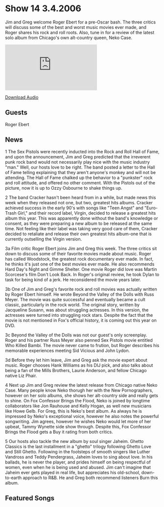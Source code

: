 # Show 14 3.4.2006
Jim and Greg welcome Roger Ebert for a pre-Oscar bash. The three critics will discuss some of the best and worst music movies ever made, and Roger shares his rock and roll roots. Also, tune in for a review of the latest solo album from Chicago's own alt-country queen, Neko Case.

![main image](http://www.soundopinions.org/images/ebert/x.php)

[Download Audio](http://audio.soundopinions.org/streams/2006/03/so_20060304.m3u)

## Guests
Roger Ebert

## News
1 The Sex Pistols were recently inducted into the Rock and Roll Hall of Fame, and upon the announcement, Jim and Greg predicted that the irreverent punk rock band would not necessarily play nice with the music industry "man." Well, our hosts love to be right. The band posted a letter to the Hall of Fame telling explaining that they aren't anyone's monkey and will not be attending. The Hall of Fame chalked up the behavior to a "punkster" rock and roll attitude, and offered no other comment. With the Pistols out of the picture, now it is up to Ozzy Osbourne to shake things up.

2 The band Cracker hasn't been heard from in a while, but made news this week when they released not one, but two, greatest hits albums. Cracker achieved success in the early 90's with songs like "Teen Angst" and "Euro-Trash Girl," and their record label, Virgin, decided to release a greatest hits album this year. This was apparently done without the band's knowledge or consent, as they were preparing a new album to be released at the same time. Not feeling like their label was taking very good care of them, Cracker decided to retaliate and release their own greatest hits album-one that is currently outselling the Virgin version.

3a Film critic Roger Ebert joins Jim and Greg this week. The three critics sit down to discuss some of their favorite movies made about music. Roger has called Woodstock, the greatest rock documentary ever made. In fact, he thinks it's just one of the best movies ever made. He also recommends Hard Day's Night and Gimme Shelter. One movie Roger did love was Martin Scorcese's film Don't Look Back. In Roger's original review, he took Dylan to task for being kind of a jerk. He reconsidered the movie years later.

3b One of Jim and Greg's favorite rock and roll movies was actually written by Roger Ebert himself. He wrote Beyond the Valley of the Dolls with Russ Meyer. The movie was quite successful and eventually became a cult classic, particularly in the rock world. The original story, written by Jacqueline Susann, was about struggling actresses. In this version, the actresses were turned into struggling rock stars. Despite the fact that the movie is not mentioned in Fox's official history, it is coming out this year on DVD.

3c Beyond the Valley of the Dolls was not our guest's only screenplay. Roger and his partner Russ Meyer also penned Sex Pistols movie entitled Who Killed Bambi. The movie never came to frution, but Roger describes his memorable experiences meeting Sid Vicious and John Lydon. 

3d Before they let him leave, Jim and Greg ask the movie expert about music. Roger chooses Hank Williams as his DIJ pick, and also talks about being a fan of the Mills Brothers, Laurie Anderson, and fellow Chicago native Liz Phair. 

4 Next up Jim and Greg review the latest release from Chicago native Neko Case. Many people know Neko thorugh her with the New Pornographers, however on her solo albums, she shows her alt-country side and really gets to shine. On Fox Confessor Brings the Flood, Neko is joined by longtime collaborators like Jon Rauhouse and Kelly Hogan, as well new musicians like Howe Gelb. For Greg, this is Neko's best album. As always he is impressed by Neko's exceptional voice, however he also notes the powerful songwriting. Jim agrees, however he wishes Neko would let more of her upbeat, Tammy Wynette side show through. Despite this, Fox Confessor Brings the Flood gets a Buy it rating from both critics. 

5 Our hosts also tackle the new album by soul singer Jaheim. Ghetto Classics is the last installment in a "ghetto" trilogy following Ghetto Love and Still Ghetto. Following in the footsteps of smooth singers like Luther Vandross and Teddy Pendergrass, Jaheim loves to sing about love. In his ballads, he is never the player, and prides himself on being respectful of women, even when he is being used and abused. Jim can't imagine that Jaheim ever gets played in real life, but appreciates his old-school, down-to-earth approach to R&B. He and Greg both recommend listeners Burn this album. 



## Featured Songs
